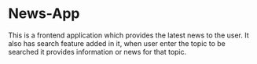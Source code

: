 # News-App
This is a frontend application which provides the latest news to the user. It also has search feature added in it, when user enter the topic to be searched it provides information or news for that topic.
